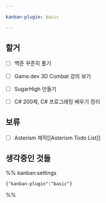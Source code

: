 ```yaml
---

kanban-plugin: basic

---
```


## 할거

- [ ] 백준 꾸준히 풀기
- [ ] Game.dev 3D Combat 강의 보기
- [ ] SugarHigh 만들기
- [ ] C# 200제, C# 프로그래밍 배우기 정리


## 보류

- [ ] Asterism 제작[[Asterism Todo List]]


## 생각중인 것들





%% kanban:settings
```
{"kanban-plugin":"basic"}
```
%%